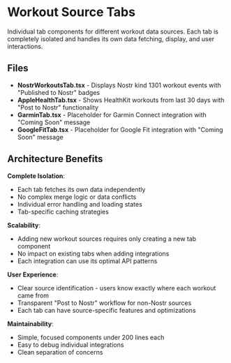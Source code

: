 # Workout Source Tabs

Individual tab components for different workout data sources. Each tab is completely isolated and handles its own data fetching, display, and user interactions.

## Files

- **NostrWorkoutsTab.tsx** - Displays Nostr kind 1301 workout events with "Published to Nostr" badges
- **AppleHealthTab.tsx** - Shows HealthKit workouts from last 30 days with "Post to Nostr" functionality
- **GarminTab.tsx** - Placeholder for Garmin Connect integration with "Coming Soon" message
- **GoogleFitTab.tsx** - Placeholder for Google Fit integration with "Coming Soon" message

## Architecture Benefits

**Complete Isolation**:
- Each tab fetches its own data independently
- No complex merge logic or data conflicts
- Individual error handling and loading states
- Tab-specific caching strategies

**Scalability**:
- Adding new workout sources requires only creating a new tab component
- No impact on existing tabs when adding integrations
- Each integration can use its optimal API patterns

**User Experience**:
- Clear source identification - users know exactly where each workout came from
- Transparent "Post to Nostr" workflow for non-Nostr sources
- Each tab can have source-specific features and optimizations

**Maintainability**:
- Simple, focused components under 200 lines each
- Easy to debug individual integrations
- Clean separation of concerns